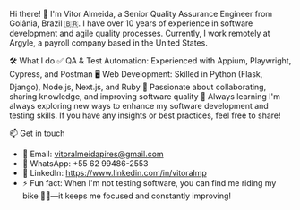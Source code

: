 Hi there! 👋
I'm Vitor Almeida, a Senior Quality Assurance Engineer from Goiânia, Brazil 🇧🇷. I have over 10 years of experience in software development and agile quality processes. Currently, I work remotely at Argyle, a payroll company based in the United States.

🛠️ What I do
✅ QA & Test Automation: Experienced with Appium, Playwright, Cypress, and Postman
🖥️ Web Development: Skilled in Python (Flask, Django), Node.js, Next.js, and Ruby
🚀 Passionate about collaborating, sharing knowledge, and improving software quality
📌 Always learning
I'm always exploring new ways to enhance my software development and testing skills. If you have any insights or best practices, feel free to share!

📫 Get in touch
- 📧 Email: vitoralmeidapires@gmail.com
- 📱 WhatsApp: +55 62 99486-2553
- 💼 LinkedIn: https://www.linkedin.com/in/vitoralmp
- ⚡ Fun fact: When I'm not testing software, you can find me riding my bike 🚴‍♂️—it keeps me focused and constantly improving!

